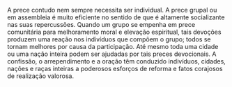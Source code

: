 ﻿A prece contudo nem sempre necessita ser  individual. A prece grupal ou em assembleia é muito eficiente no sentido de que é altamente socializante nas suas repercussões. Quando um grupo se empenha em prece comunitária para melhoramento moral e elevação espiritual, tais devoções produzem uma reação nos indivíduos que compõem o grupo;  todos se tornam melhores por causa da participação. Até mesmo toda uma cidade ou uma nação inteira podem ser ajudadas por tais preces devocionais. A confissão, o arrependimento e a oração têm conduzido indivíduos, cidades, nações e raças inteiras a poderosos esforços de reforma e fatos corajosos de realização valorosa.